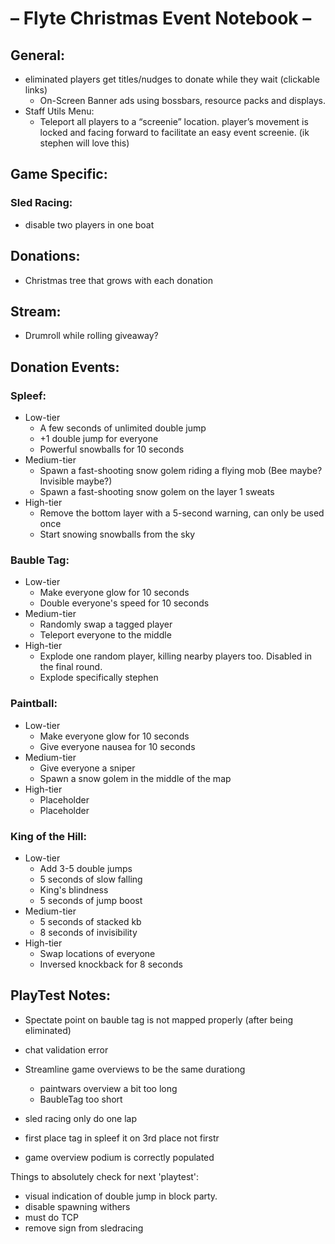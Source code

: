# – Flyte Christmas Event Notebook –

## General:

- eliminated players get titles/nudges to donate while they wait (clickable links)
    - On-Screen Banner ads using bossbars, resource packs and displays.
- Staff Utils Menu:
    - Teleport all players to a “screenie” location. player’s movement is locked and facing forward to facilitate an easy event screenie. (ik stephen
      will love this)

## Game Specific:

### Sled Racing:

- disable two players in one boat

## Donations:

- Christmas tree that grows with each donation

## Stream:

- Drumroll while rolling giveaway?

## Donation Events:

### Spleef:

- Low-tier
    - A few seconds of unlimited double jump
    - +1 double jump for everyone
    - Powerful snowballs for 10 seconds
- Medium-tier
    - Spawn a fast-shooting snow golem riding a flying mob (Bee maybe? Invisible maybe?)
    - Spawn a fast-shooting snow golem on the layer 1 sweats
- High-tier
    - Remove the bottom layer with a 5-second warning, can only be used once
    - Start snowing snowballs from the sky

### Bauble Tag:

- Low-tier
    - Make everyone glow for 10 seconds
    - Double everyone's speed for 10 seconds
- Medium-tier
    - Randomly swap a tagged player
    - Teleport everyone to the middle
- High-tier
    - Explode one random player, killing nearby players too. Disabled in the final round.
    - Explode specifically stephen

### Paintball:

- Low-tier
    - Make everyone glow for 10 seconds
    - Give everyone nausea for 10 seconds
- Medium-tier
    - Give everyone a sniper
    - Spawn a snow golem in the middle of the map
- High-tier
    - Placeholder
    - Placeholder

### King of the Hill:

- Low-tier
    - Add 3-5 double jumps
    - 5 seconds of slow falling
    - King's blindness
    - 5 seconds of jump boost
- Medium-tier
    - 5 seconds of stacked kb
    - 8 seconds of invisibility
- High-tier
    - Swap locations of everyone
    - Inversed knockback for 8 seconds

## PlayTest Notes:

- Spectate point on bauble tag is not mapped properly (after being eliminated)
- chat validation error
- Streamline game overviews to be the same durationg
    - paintwars overview a bit too long
    - BaubleTag too short

- sled racing only do one lap
- first place tag in spleef it on 3rd place not firstr
- game overview podium is correctly populated

Things to absolutely check for next 'playtest':
- visual indication of double jump in block party.
- disable spawning withers
- must do TCP
- remove sign from sledracing
